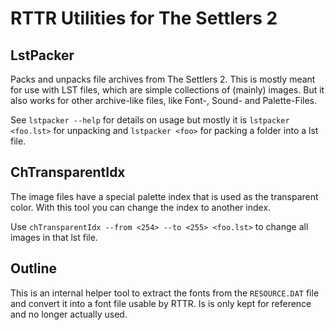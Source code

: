 <!--
Copyright (C) 2005 - 2021 Settlers Freaks <sf-team at siedler25.org>

SPDX-License-Identifier: GPL-2.0-or-later
-->

# RTTR Utilities for The Settlers 2

## LstPacker

Packs and unpacks file archives from The Settlers 2.
This is mostly meant for use with LST files, which are simple collections of
(mainly) images.
But it also works for other archive-like files, like Font-, Sound- and
Palette-Files.

See `lstpacker --help` for details on usage
but mostly it is `lstpacker <foo.lst>` for unpacking
and `lstpacker <foo>` for packing a folder into a lst file.

## ChTransparentIdx

The image files have a special palette index that is used as
the transparent color.
With this tool you can change the index to another index.

Use `chTransparentIdx --from <254> --to <255> <foo.lst>` to change
all images in that lst file.

## Outline

This is an internal helper tool to extract the fonts from the `RESOURCE.DAT`
file and convert it into a font file usable by RTTR.
Is is only kept for reference and no longer actually used.
